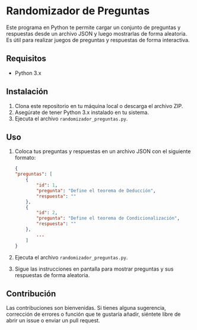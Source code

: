 # Randomizador de Preguntas

Este programa en Python te permite cargar un conjunto de preguntas y respuestas desde un archivo JSON y luego mostrarlas de forma aleatoria. Es útil para realizar juegos de preguntas y respuestas de forma interactiva.

## Requisitos

- Python 3.x

## Instalación

1. Clona este repositorio en tu máquina local o descarga el archivo ZIP.
2. Asegúrate de tener Python 3.x instalado en tu sistema.
3. Ejecuta el archivo `randomizador_preguntas.py`.

## Uso

1. Coloca tus preguntas y respuestas en un archivo JSON con el siguiente formato:

    ```json
   {
    "preguntas": [
        {
            "id": 1,
            "pregunta": "Define el teorema de Deducción",
            "respuesta": ""
        },
        {
            "id": 2,
            "pregunta": "Define el teorema de Condicionalización",
            "respuesta": ""
        },
            ...
        ]
    }
    ```

2. Ejecuta el archivo `randomizador_preguntas.py`.
3. Sigue las instrucciones en pantalla para mostrar preguntas y sus respuestas de forma aleatoria.

## Contribución

Las contribuciones son bienvenidas. Si tienes alguna sugerencia, corrección de errores o función que te gustaría añadir, siéntete libre de abrir un issue o enviar un pull request.
